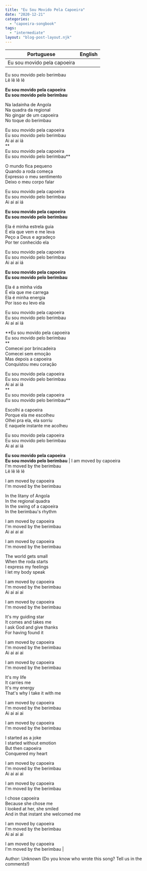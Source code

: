 ```yaml
---
title: "Eu Sou Movido Pela Capoeira"
date: "2020-12-21"
categories: 
  - "capoeira-songbook"
tags: 
  - "intermediate"
layout: "blog-post-layout.njk"
---
```


| Portuguese | English |
| --- | --- |
| Eu sou movido pela capoeira  
Eu sou movido pelo berimbau  
Lê lê lê lê  
  
**Eu sou movido pela capoeira  
Eu sou movido pelo berimbau**  
  
Na ladainha de Angola  
Na quadra da regional  
No gingar de um capoeira  
No toque do berimbau  
  
Eu sou movido pela capoeira  
Eu sou movido pelo berimbau  
Ai ai ai iá  
**  
Eu sou movido pela capoeira  
Eu sou movido pelo berimbau**  
  
O mundo fica pequeno  
Quando a roda começa  
Expresso o meu sentimento  
Deixo o meu corpo falar  
  
Eu sou movido pela capoeira  
Eu sou movido pelo berimbau  
Ai ai ai iá  
  
**Eu sou movido pela capoeira  
Eu sou movido pelo berimbau**  
  
Ela é minha estrela guia  
É ela que vem e me leva  
Peço a Deus e agradeço  
Por ter conhecido ela  
  
Eu sou movido pela capoeira  
Eu sou movido pelo berimbau  
Ai ai ai iá  
  
**Eu sou movido pela capoeira  
Eu sou movido pelo berimbau**  
  
Ela é a minha vida  
É ela que me carrega  
Ela é minha energia  
Por isso eu levo ela  
  
Eu sou movido pela capoeira  
Eu sou movido pelo berimbau  
Ai ai ai iá  
  
**Eu sou movido pela capoeira  
Eu sou movido pelo berimbau  
**  
Comecei por brincadeira  
Comecei sem emoção  
Mas depois a capoeira  
Conquistou meu coração  
  
Eu sou movido pela capoeira  
Eu sou movido pelo berimbau  
Ai ai ai iá  
**  
Eu sou movido pela capoeira  
Eu sou movido pelo berimbau**  
  
Escolhi a capoeira  
Porque ela me escolheu  
Olhei pra ela, ela sorriu  
E naquele instante me acolheu  
  
Eu sou movido pela capoeira  
Eu sou movido pelo berimbau  
Ai ai ai iá  
  
**Eu sou movido pela capoeira  
Eu sou movido pelo berimbau** | I am moved by capoeira  
I'm moved by the berimbau  
Lê lê lê lê  
  
I am moved by capoeira  
I'm moved by the berimbau  
  
In the litany of Angola  
In the regional quadra  
In the swing of a capoeira  
In the berimbau's rhythm  
  
I am moved by capoeira  
I'm moved by the berimbau  
Ai ai ai ai  
  
I am moved by capoeira  
I'm moved by the berimbau  
  
The world gets small  
When the roda starts  
I express my feelings  
I let my body speak  
  
I am moved by capoeira  
I'm moved by the berimbau  
Ai ai ai ai  
  
I am moved by capoeira  
I'm moved by the berimbau  
  
It's my guiding star  
It comes and takes me  
I ask God and give thanks  
For having found it  
  
I am moved by capoeira  
I'm moved by the berimbau  
Ai ai ai ai  
  
I am moved by capoeira  
I'm moved by the berimbau  
  
It's my life  
It carries me  
It's my energy  
That's why I take it with me  
  
I am moved by capoeira  
I'm moved by the berimbau  
Ai ai ai ai  
  
I am moved by capoeira  
I'm moved by the berimbau  
  
I started as a joke  
I started without emotion  
But then capoeira  
Conquered my heart  
  
I am moved by capoeira  
I'm moved by the berimbau  
Ai ai ai ai  
  
I am moved by capoeira  
I'm moved by the berimbau  
  
I chose capoeira  
Because she chose me  
I looked at her, she smiled  
And in that instant she welcomed me  
  
I am moved by capoeira  
I'm moved by the berimbau  
Ai ai ai ai  
  
I am moved by capoeira  
I'm moved by the berimbau |

<figcaption>

Author: Unknown (Do you know who wrote this song? Tell us in the comments!)

</figcaption>
